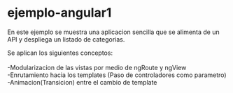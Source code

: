 ejemplo-angular1
================

En este ejemplo se muestra una aplicacion sencilla que se alimenta de un API y despliega un listado de categorias.

Se aplican los siguientes conceptos:  
 <br> -Modularizacion de las vistas por medio de ngRoute y ngView
 <br> -Enrutamiento hacia los templates (Paso de controladores como parametro)
 <br> -Animacion(Transicion) entre el cambio de template
